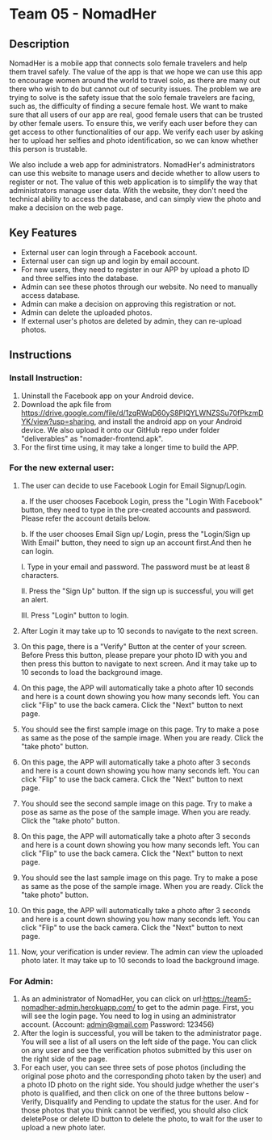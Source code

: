 # Team 05 - NomadHer

## Description 

NomadHer is a mobile app that connects solo female travelers and help them travel safely. The value of the app is that we hope we can use this app to encourage women around the world to travel solo, as there are many out there who wish to do but cannot out of security issues. The problem we are trying to solve is the safety issue that the solo female travelers are facing, such as, the difficulty of finding a secure female host. We want to make sure that all users of our app are real, good female users that can be trusted by other female users. To ensure this, we verify each user before they can get access to other functionalities of our app. We verify each user by asking her to upload her selfies and photo identification, so we can know whether this person is trustable.

We also include a web app for administrators. NomadHer's administrators can use this website to manage users and decide whether to allow users to register or not. The value of this web application is to simplify the way that administrators manage user data. With the website, they don't need the technical ability to access the database, and can simply view the photo and make a decision on the web page.


## Key Features
 * External user can login through a Facebook account.
 * External user can sign up and login by email account.
 * For new users, they need to register in our APP by upload a photo ID and three selfies into the database.
 * Admin can see these photos through our website. No need to manually access database.
 * Admin can make a decision on approving this registration or not.
 * Admin can delete the uploaded photos.
 * If external user's photos are deleted by admin, they can re-upload photos.


## Instructions
### Install Instruction:
1. Uninstall the Facebook app on your Android device. 
2. Download the apk file from https://drive.google.com/file/d/1zqRWqD60yS8PlQYLWNZSSu70fPkzmDYK/view?usp=sharing, and install the android app on your Android device. We also upload it onto our GitHub repo under folder "deliverables" as "nomader-frontend.apk". 
3. For the first time using, it may take a longer time to build the APP.

### For the new external user:
1. The user can decide to use Facebook Login for Email Signup/Login.

    a. If the user chooses Facebook Login, press the "Login With Facebook" button, they need to type in the pre-created accounts and password. Please refer the account details below.
    
    b. If the user chooses Email Sign up/ Login, press the "Login/Sign up With Email" button, they need to sign up an account first.And then he can login.
    
    I. Type in your email and password. The password must be at least 8 characters.
   
    II. Press the "Sign Up" button. If the sign up is successful, you will get an alert.
    
    III. Press "Login" button to login.

2. After Login it may take up to 10 seconds to navigate to the next screen.
3. On this page, there is a "Verify" Button at the center of your screen. Before Press this button, please prepare your photo ID with you and then press this button to navigate to next screen. And it may take up to 10 seconds to load the background image.
4. On this page, the APP will automatically take a photo after 10 seconds and here is a count down showing you how many seconds left. You can click "Flip" to use the back camera. Click the "Next" button to next page.
5. You should see the first sample image on this page. Try to make a pose as same as the pose of the sample image. When you are ready. Click the "take photo" button.
6. On this page, the APP will automatically take a photo after 3 seconds and here is a count down showing you how many seconds left. You can click "Flip" to use the back camera. Click the "Next" button to next page.
7. You should see the second sample image on this page. Try to make a pose as same as the pose of the sample image. When you are ready. Click the "take photo" button.
8. On this page, the APP will automatically take a photo after 3 seconds and here is a count down showing you how many seconds left. You can click "Flip" to use the back camera. Click the "Next" button to next page.
9. You should see the last sample image on this page. Try to make a pose as same as the pose of the sample image. When you are ready. Click the "take photo" button.
10. On this page, the APP will automatically take a photo after 3 seconds and here is a count down showing you how many seconds left. You can click "Flip" to use the back camera. Click the "Next" button to next page.
11. Now, your verification is under review. The admin can view the uploaded photo later. It may take up to 10 seconds to load the background image.


### For Admin:
1. As an administrator of NomadHer, you can click on url:https://team5-nomadher-admin.herokuapp.com/ to get to the admin page. First, you will see the login page. You need to log in using an administrator account. (Account: admin@gmail.com Password: 123456)
2. After the login is successful, you will be taken to the administrator page. You will see a list of all users on the left side of the page. You can click on any user and see the verification photos submitted by this user on the right side of the page.
3. For each user, you can see three sets of pose photos (including the original pose photo and the corresponding photo taken by the user) and a photo ID photo on the right side. You should judge whether the user's photo is qualified, and then click on one of the three buttons below - Verify, Disqualify and Pending to update the status for the user. And for those photos that you think cannot be verified, you should also click deletePose or delete ID button to delete the photo, to wait for the user to upload a new photo later.

